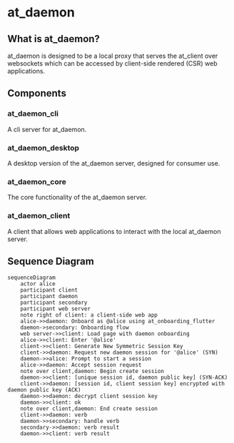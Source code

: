 # at_daemon

## What is at_daemon?

at_daemon is designed to be a local proxy that serves the at_client over
websockets which can be accessed by client-side rendered (CSR) web applications.

## Components

### at_daemon_cli

A cli server for at_daemon.

### at_daemon_desktop

A desktop version of the at_daemon server, designed for consumer use.

### at_daemon_core

The core functionality of the at_daemon server.

### at_daemon_client

A client that allows web applications to interact with the local
at_daemon server.

## Sequence Diagram

```mermaid
sequenceDiagram
	actor alice
	participant client
	participant daemon
	participant secondary
	participant web server
	note right of client: a client-side web app
	alice->>daemon: Onboard as @alice using at_onboarding_flutter
	daemon->secondary: Onboarding flow
	web server->>client: Load page with daemon onboarding
	alice->>client: Enter '@alice'
	client->>client: Generate New Symmetric Session Key
	client->>daemon: Request new daemon session for '@alice' (SYN)
	daemon->>alice: Prompt to start a session
	alice->>daemon: Accept session request
	note over client,daemon: Begin create session
	daemon->>client: [unique session id, daemon public key] (SYN-ACK)
	client->>daemon: [session id, client session key] encrypted with daemon public key (ACK)
	daemon->>daemon: decrypt client session key
	daemon->>client: ok
	note over client,daemon: End create session
	client->>daemon: verb
	daemon->>secondary: handle verb
	secondary->>daemon: verb result
	daemon->>client: verb result
```